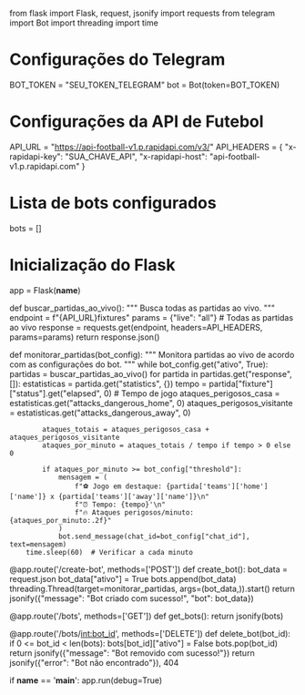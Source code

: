 from flask import Flask, request, jsonify
import requests
from telegram import Bot
import threading
import time

# Configurações do Telegram
BOT_TOKEN = "SEU_TOKEN_TELEGRAM"
bot = Bot(token=BOT_TOKEN)

# Configurações da API de Futebol
API_URL = "https://api-football-v1.p.rapidapi.com/v3/"
API_HEADERS = {
    "x-rapidapi-key": "SUA_CHAVE_API",
    "x-rapidapi-host": "api-football-v1.p.rapidapi.com"
}

# Lista de bots configurados
bots = []

# Inicialização do Flask
app = Flask(__name__)

def buscar_partidas_ao_vivo():
    """
    Busca todas as partidas ao vivo.
    """
    endpoint = f"{API_URL}fixtures"
    params = {"live": "all"}  # Todas as partidas ao vivo
    response = requests.get(endpoint, headers=API_HEADERS, params=params)
    return response.json()

def monitorar_partidas(bot_config):
    """
    Monitora partidas ao vivo de acordo com as configurações do bot.
    """
    while bot_config.get("ativo", True):
        partidas = buscar_partidas_ao_vivo()
        for partida in partidas.get("response", []):
            estatisticas = partida.get("statistics", {})
            tempo = partida["fixture"]["status"].get("elapsed", 0)  # Tempo de jogo
            ataques_perigosos_casa = estatisticas.get("attacks_dangerous_home", 0)
            ataques_perigosos_visitante = estatisticas.get("attacks_dangerous_away", 0)

            ataques_totais = ataques_perigosos_casa + ataques_perigosos_visitante
            ataques_por_minuto = ataques_totais / tempo if tempo > 0 else 0

            if ataques_por_minuto >= bot_config["threshold"]:
                mensagem = (
                    f"⚽ Jogo em destaque: {partida['teams']['home']['name']} x {partida['teams']['away']['name']}\n"
                    f"⏰ Tempo: {tempo}'\n"
                    f"🔥 Ataques perigosos/minuto: {ataques_por_minuto:.2f}"
                )
                bot.send_message(chat_id=bot_config["chat_id"], text=mensagem)
        time.sleep(60)  # Verificar a cada minuto

@app.route('/create-bot', methods=['POST'])
def create_bot():
    bot_data = request.json
    bot_data["ativo"] = True
    bots.append(bot_data)
    threading.Thread(target=monitorar_partidas, args=(bot_data,)).start()
    return jsonify({"message": "Bot criado com sucesso!", "bot": bot_data})

@app.route('/bots', methods=['GET'])
def get_bots():
    return jsonify(bots)

@app.route('/bots/<int:bot_id>', methods=['DELETE'])
def delete_bot(bot_id):
    if 0 <= bot_id < len(bots):
        bots[bot_id]["ativo"] = False
        bots.pop(bot_id)
        return jsonify({"message": "Bot removido com sucesso!"})
    return jsonify({"error": "Bot não encontrado"}), 404

if __name__ == '__main__':
    app.run(debug=True)
